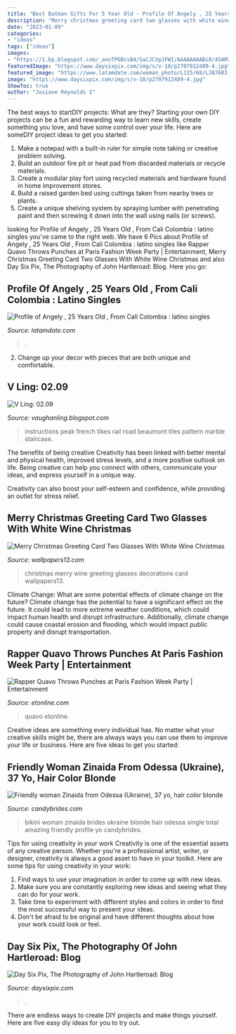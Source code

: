 ```yaml
---
title: "Best Batman Gifts For 5 Year Old - Profile Of Angely , 25 Years Old , From Cali Colombia : Latino Singles"
description: "Merry christmas greeting card two glasses with white wine christmas"
date: "2023-01-09"
categories:
- "ideas"
tags: ["ideas"]
images:
- "https://1.bp.blogspot.com/_annTPGBcsB4/SaCJCVpJFWI/AAAAAAAABi8/45AMzNKQurw/s400/DSC_0028.jpg"
featuredImage: "https://www.daysixpix.com/img/s/v-10/p2707912489-4.jpg"
featured_image: "https://www.latamdate.com/woman_photo/L115/68/L387683-0beeda62cbaec0b149ee218558a639a5-4.jpg"
image: "https://www.daysixpix.com/img/s/v-10/p2707912489-4.jpg"
ShowToc: true
author: "Josiane Reynolds I"
---
```



The best ways to startDIY projects: What are they?
Starting your own DIY projects can be a fun and rewarding way to learn new skills, create something you love, and have some control over your life. Here are someDIY project ideas to get you started: 
1. Make a notepad with a built-in ruler for simple note taking or creative problem solving.
2. Build an outdoor fire pit or heat pad from discarded materials or recycle materials. 
3. Create a modular play fort using recycled materials and hardware found in home improvement stores. 
4. Build a raised garden bed using cuttings taken from nearby trees or plants. 
5. Create a unique shelving system by spraying lumber with penetrating paint and then screwing it down into the wall using nails (or screws).

	

		
looking for Profile of Angely , 25 Years Old , From Cali Colombia : latino singles you've came to the right web. We have 6 Pics about Profile of Angely , 25 Years Old , From Cali Colombia : latino singles like Rapper Quavo Throws Punches at Paris Fashion Week Party | Entertainment, Merry Christmas Greeting Card Two Glasses With White Wine Christmas and also Day Six Pix, The Photography of John Hartleroad: Blog. Here you go:
		
    
## Profile Of Angely , 25 Years Old , From Cali Colombia : Latino Singles

<img loading=lazy src="https://www.latamdate.com/woman_photo/L115/68/L387683-0beeda62cbaec0b149ee218558a639a5-4.jpg" onerror="this.onerror=null;this.src='https://tse2.mm.bing.net/th?id=OIP.OsfWeVIvWsmwmZ2kFI9BxwAAAA&amp;pid=15.1';" alt="Profile of Angely , 25 Years Old , From Cali Colombia : latino singles">

_Source: latamdate.com_

>. 

	

2. Change up your decor with pieces that are both unique and comfortable.

    
## V Ling: 02.09

<img loading=lazy src="https://1.bp.blogspot.com/_annTPGBcsB4/SaCJCVpJFWI/AAAAAAAABi8/45AMzNKQurw/s400/DSC_0028.jpg" onerror="this.onerror=null;this.src='https://tse2.mm.bing.net/th?id=OIP.FPddVfoMYZHwDJ3fHNG1AQAAAA&amp;pid=15.1';" alt="V Ling: 02.09">

_Source: vaughanling.blogspot.com_

>instructions peak french tikes rail road beaumont tiles pattern marble staircase. 

	

The benefits of being creative
Creativity has been linked with better mental and physical health, improved stress levels, and a more positive outlook on life.
Being creative can help you connect with others, communicate your ideas, and express yourself in a unique way.

Creativity can also boost your self-esteem and confidence, while providing an outlet for stress relief.

    
## Merry Christmas Greeting Card Two Glasses With White Wine Christmas

<img loading=lazy src="https://www.wallpapers13.com/wp-content/uploads/2020/11/Merry-Christmas-Greeting-card-two-glasses-with-white-wine-Christmas-decorations-1024x768.jpg" onerror="this.onerror=null;this.src='https://tse4.mm.bing.net/th?id=OIP.TgdYYJQqO76k5dBhfN6tOwHaFj&amp;pid=15.1';" alt="Merry Christmas Greeting Card Two Glasses With White Wine Christmas">

_Source: wallpapers13.com_

>christmas merry wine greeting glasses decorations card wallpapers13. 

	

Climate Change: What are some potential effects of climate change on the future?
Climate change has the potential to have a significant effect on the future. It could lead to more extreme weather conditions, which could impact human health and disrupt infrastructure. Additionally, climate change could cause coastal erosion and flooding, which would impact public property and disrupt transportation.

    
## Rapper Quavo Throws Punches At Paris Fashion Week Party | Entertainment

<img loading=lazy src="https://www.etonline.com/sites/default/files/styles/max_1280x720/public/images/2020-01/quavo-gettyimages-1200002255.jpg?h=c673cd1c&amp;itok=mcX47uki" onerror="this.onerror=null;this.src='https://tse4.mm.bing.net/th?id=OIP.-dtl5ipyLkJh0b6CCcKEiAHaEK&amp;pid=15.1';" alt="Rapper Quavo Throws Punches at Paris Fashion Week Party | Entertainment">

_Source: etonline.com_

>quavo etonline. 

	

Creative ideas are something every individual has. No matter what your creative skills might be, there are always ways you can use them to improve your life or business. Here are five ideas to get you started: 

    
## Friendly Woman Zinaida From Odessa (Ukraine), 37 Yo, Hair Color Blonde

<img loading=lazy src="http://www.candybrides.com/photo/Odessa317/79020-1.jpg" onerror="this.onerror=null;this.src='https://tse3.mm.bing.net/th?id=OIP.HQM8eVTMAjGRryGk6Jf75gAAAA&amp;pid=15.1';" alt="Friendly woman Zinaida from Odessa (Ukraine), 37 yo, hair color blonde">

_Source: candybrides.com_

>bikini woman zinaida brides ukraine blonde hair odessa single total amazing friendly profile yo candybrides. 

	

Tips for using creativity in your work
Creativity is one of the essential assets of any creative person. Whether you're a professional artist, writer, or designer, creativity is always a good asset to have in your toolkit. Here are some tips for using creativity in your work:
1. Find ways to use your imagination in order to come up with new ideas.
2. Make sure you are constantly exploring new ideas and seeing what they can do for your work.
3. Take time to experiment with different styles and colors in order to find the most successful way to present your ideas.
4. Don't be afraid to be original and have different thoughts about how your work could look or feel.

    
## Day Six Pix, The Photography Of John Hartleroad: Blog

<img loading=lazy src="https://www.daysixpix.com/img/s/v-10/p2707912489-4.jpg" onerror="this.onerror=null;this.src='https://tse2.mm.bing.net/th?id=OIP.i0N955m4IHMMyUmnJuO4lgAAAA&amp;pid=15.1';" alt="Day Six Pix, The Photography of John Hartleroad: Blog">

_Source: daysixpix.com_

>. 

	

There are endless ways to create DIY projects and make things yourself. Here are five easy diy ideas for you to try out.

